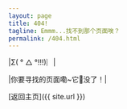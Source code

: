 ```yaml
---
layout: page
title: 404!
tagline: Emmm...找不到那个页面唉？
permalink: /404.html
---
```


|Σ( ° △ °!!!)︴|

|你要寻找的页面嘞~它🐎没了！|

[返回主页]({{ site.url }})
